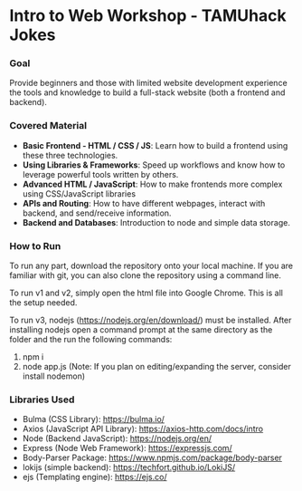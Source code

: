 # Intro to Web Workshop - TAMUhack Jokes

### Goal
Provide beginners and those with limited website development experience the tools and knowledge to build a full-stack website (both a frontend and backend). 

### Covered Material
- **Basic Frontend - HTML / CSS / JS**: Learn how to build a frontend using these three technologies. 
- **Using Libraries & Frameworks**: Speed up workflows and know how to leverage powerful tools written by others.
- **Advanced HTML / JavaScript**: How to make frontends more complex using CSS/JavaScript libraries
- **APIs and Routing**: How to have different webpages, interact with backend, and send/receive information.
- **Backend and Databases**: Introduction to node and simple data storage.

### How to Run
To run any part, download the repository onto your local machine. If you are familiar with git, you can also clone the repository using a command line.

To run v1 and v2, simply open the html file into Google Chrome. This is all the setup needed.

To run v3, nodejs (https://nodejs.org/en/download/) must be installed. After installing nodejs open a command prompt at the same directory as the folder and the run the following commands:
1. npm i
2. node app.js (Note: If you plan on editing/expanding the server, consider install nodemon)


### Libraries Used
- Bulma (CSS Library): https://bulma.io/
- Axios (JavaScript API Library): https://axios-http.com/docs/intro
- Node (Backend JavaScript): https://nodejs.org/en/
- Express (Node Web Framework): https://expressjs.com/
- Body-Parser Package: https://www.npmjs.com/package/body-parser
- lokijs (simple backend): https://techfort.github.io/LokiJS/
- ejs (Templating engine): https://ejs.co/